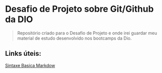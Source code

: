
# Desafio de Projeto sobre Git/Github da DIO
> Repositório criado para o Desafio de Projeto e onde irei guardar meu material de estudo desenvolvido nos bootcamps da Dio.

## Links úteis:
[Sintaxe Basica Markdow](https://www.markdowguide.org/basic-syntax/)
